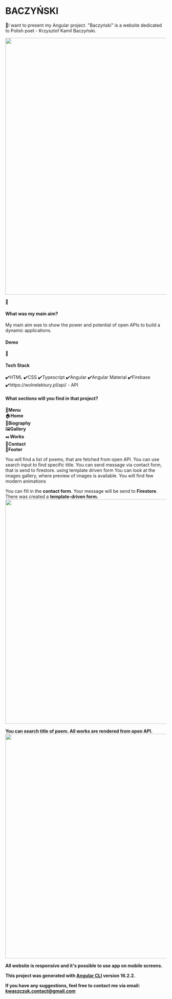 <h1>BACZYŃSKI</h1>

📱I want to present my Angular project. "Baczyński" is a website dedicated to Polish poet - Krzysztof Kamil Baczyński.

<img src="https://github.com/w-kasia/Baczynski/assets/121196574/a5713fe4-772d-4041-8b95-e85fa61665bb" width="800">

🎯<h4>What was my main aim?</h4>

My main aim was to show the power and potential of open APIs to build a dynamic applications. 

<h4>Demo</h4>

🔨<h4>Tech Stack</h4>

✔️HTML
✔️CSS
✔️Typescript
✔️Angular
✔️Angular Material
✔️Firebase
✔️https://wolnelektury.pl/api/ - API

<h4>What sections will you find in that project?</h4>

🧭<b>Menu</b></br>
🏠<b>Home</b></br>
📖<b>Biography</b></br>
🖼️<b>Gallery</b></br>
✒️<b>Works</b></br>
📨<b>Contact</b></br>
🦶<b>Footer</b></br>


You will find a list of poems, that are fetched from open API. You can use search input to find specific title.
You can send message via contact form, that is send to firestore. using template driven form
You can look at the images gallery, where preview of images is available. 
You will find few modern animations

You can fill in the <b>contact form</b>. Your message will be send to <b>Firestore</b>. There was created a <b>template-driven form<b>.
<img src="https://github.com/w-kasia/Baczynski/assets/121196574/e0e5de78-3223-4fd2-9289-d6801df0b1f6" width="700">

You can search title of poem. All works are rendered from open API. 
<img src="https://github.com/w-kasia/Baczynski/assets/121196574/582a2636-f86c-4b6b-b1a8-66e17a5c7765" width="700">



All website is responsive and it's possible to use app on mobile screens.

This project was generated with [Angular CLI](https://github.com/angular/angular-cli) version 16.2.2.

If you have any suggestions, feel free to contact me via email: kwaszczuk.contact@gmail.com
